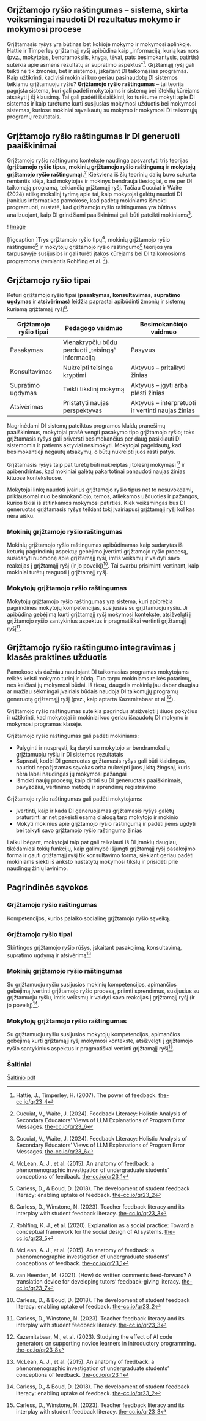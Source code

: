 ## **Grįžtamojo ryšio raštingumas –** sistema, skirta veiksmingai naudoti DI rezultatus mokymo ir mokymosi procese

Grįžtamasis ryšys yra būtinas bet kokioje mokymo ir mokymosi aplinkoje. Hattie ir Timperley grįžtamąjį ryšį apibūdina kaip „informaciją, kurią kas nors (pvz., mokytojas, bendramokslis, knyga, tėvai, pats besimokantysis, patirtis) suteikia apie asmens rezultatų ar supratimo aspektus“[^4]. Grįžtamąjį ryšį gali teikti ne tik žmonės, bet ir sistemos, įskaitant DI taikomąsias programas. Kaip užtikrinti, kad visi mokiniai kuo geriau pasinaudotų DI sistemos teikiamu grįžtamuoju ryšiu? **Grįžtamojo ryšio raštingumas** – tai teorija pagrįsta sistema, kuri gali padėti mokytojams ir sistemų bei išteklių kūrėjams atsakyti į šį klausimą. Tai gali padėti išsiaiškinti, ko turėtume mokyti apie DI sistemas ir kaip turėtume kurti susijusias mokymosi užduotis bei mokymosi sistemas, kuriose mokiniai sąveikautų su mokymo ir mokymosi DI taikomųjų programų rezultatais.

## Grįžtamojo ryšio raštingumas ir DI generuoti paaiškinimai

Grįžtamojo ryšio raštingumo kontekste naudinga apsvarstyti tris teorijas (**grįžtamojo ryšio tipus**, **mokinių grįžtamojo ryšio raštingumą** ir **mokytojų grįžtamojo ryšio raštingumą**).[^6] Kiekviena iš šių teorinių dalių buvo sukurta remiantis idėja, kad mokytojas ir mokinys bendrauja tiesiogiai, o ne per DI taikomąją programą, teikiančią grįžtamąjį ryšį. Tačiau Cucuiat ir Waite (2024) atlikę mokslinį tyrimą apie tai, kaip mokytojai galėtų naudoti DI įrankius informatikos pamokose, kad padėtų mokiniams išmokti programuoti, nustatė, kad grįžtamojo ryšio raštingumas yra būtinas analizuojant, kaip DI grindžiami paaiškinimai gali būti pateikti mokiniams[^6].

! [Image ](Vaizdas)

\[figcaption ]Trys grįžtamojo ryšio tipų[^1], mokinių grįžtamojo ryšio raštingumo[^2] ir mokytojų grįžtamojo ryšio raštingumo[^3] teorijos yra tarpusavyje susijusios ir gali turėti įtakos kūrėjams bei DI taikomosioms programoms (remiantis Rohlfing et al. [^5]).

## Grįžtamojo ryšio tipai

Keturi grįžtamojo ryšio tipai (**pasakymas**, **konsultavimas**, **supratimo ugdymas** ir **atsivėrimas**) leidžia paprastai apibūdinti žmonių ir sistemų kuriamą grįžtamąjį ryšį[^1].

| Grįžtamojo ryšio tipai | Pedagogo vaidmuo                                  | Besimokančiojo vaidmuo                            |
| ---------------------- | ------------------------------------------------- | ------------------------------------------------- |
| Pasakymas              | Vienakrypčiu būdu perduoti „teisingą“ informaciją | Pasyvus                                           |
| Konsultavimas          | Nukreipti teisinga kryptimi                       | Aktyvus – pritaikyti žinias                       |
| Supratimo ugdymas      | Teikti tikslinį mokymą                            | Aktyvus – įgyti arba plėsti žinias                |
| Atsivėrimas            | Pristatyti naujas perspektyvas                    | Aktyvus – interpretuoti ir vertinti naujas žinias |

Nagrinėdami DI sistemų pateiktus programos klaidų pranešimų paaiškinimus, mokytojai prašė vengti pasakymo tipo grįžtamojo ryšio; toks grįžtamasis ryšys gali priversti besimokančius per daug pasikliauti DI sistemomis ir patiems aktyviai nesimokyti. Mokytojai pageidautų, kad besimokantieji negautų atsakymų, o būtų nukreipti juos rasti patys.

Grįžtamasis ryšys taip pat turėtų būti nukreiptas į tolesnį mokymąsi [^7] ir apibendrintas, kad mokiniai galėtų pakartotinai panaudoti naujas žinias kituose kontekstuose.

Mokytojai linkę naudoti įvairius grįžtamojo ryšio tipus net to nesuvokdami, priklausomai nuo besimokančiojo, temos, atliekamos užduoties ir pažangos, kurios tikisi iš atitinkamos mokymosi patirties. Kiek veiksmingas bus DI generuotas grįžtamasis ryšys teikiant tokį įvairiapusį grįžtamąjį ryšį kol kas nėra aišku.

### Mokinių grįžtamojo ryšio raštingumas

Mokinių grįžtamojo ryšio raštingumas apibūdinamas kaip sudarytas iš keturių pagrindinių aspektų: gebėjimo įvertinti grįžtamojo ryšio procesą, susidaryti nuomonę apie grįžtamąjį ryšį, imtis veiksmų ir valdyti savo reakcijas į grįžtamąjį ryšį (ir jo poveikį)[^2]. Tai svarbu prisiminti vertinant, kaip mokiniai turėtų reaguoti į grįžtamąjį ryšį.

### Mokytojų grįžtamojo ryšio raštingumas

Mokytojų grįžtamojo ryšio raštingumas yra sistema, kuri apibrėžia pagrindines mokytojų kompetencijas, susijusias su grįžtamuoju ryšiu. Ji apibūdina gebėjimą kurti grįžtamąjį ryšį mokymosi kontekste, atsižvelgti į grįžtamojo ryšio santykinius aspektus ir pragmatiškai vertinti grįžtamąjį ryšį[^3].

## Grįžtamojo ryšio raštingumo integravimas į klasės praktines užduotis

Pamokose vis dažniau naudojant DI taikomasias programas mokytojams reikės keisti mokymo turinį ir būdą. Tuo tarpu mokiniams reikės patarimų, nes keičiasi jų mokymosi būdai. Iš tiesų, daugelis mokinių jau dabar daugiau ar mažiau sėkmingai įvairiais būdais naudoja DI taikomųjų programų generuotą grįžtamąjį ryšį (pvz., kaip aptarta Kazemitabaar et al.[^8]).

Grįžtamojo ryšio raštingumas suteikia pagrindus atsižvelgti į šiuos pokyčius ir užtikrinti, kad mokytojai ir mokiniai kuo geriau išnaudotų DI mokymo ir mokymosi programas klasėje.

Grįžtamojo ryšio raštingumas gali padėti mokiniams:

- Palyginti ir nuspręsti, ką daryti su mokytojo ar bendramokslių grįžtamuoju ryšiu ir DI sistemos rezultatais
- Suprasti, kodėl DI generuotas grįžtamasis ryšys gali būti klaidingas, naudoti nepažįstamas sąvokas arba nukreipti juos į kitą žingsnį, kuris nėra labai naudingas jų mokymosi pažangai
- Išmokti naujų procesų, kaip dirbti su DI generuotais paaiškinimais, pavyzdžiui, vertinimo metodų ir sprendimų registravimo

Grįžtamojo ryšio raštingumas gali padėti mokytojams:

- Įvertinti, kaip ir kada DI generuojamas grįžtamasis ryšys galėtų praturtinti ar net pakeisti esamą dialogą tarp mokytojo ir mokinio
- Mokyti mokinius apie grįžtamojo ryšio raštingumą ir padėti jiems ugdyti bei taikyti savo grįžtamojo ryšio raštingumo žinias

Laikui bėgant, mokytojai taip pat gali reikalauti iš DI įrankių daugiau, tikėdamiesi tokių funkcijų, kaip galimybė išjungti grįžtamąjį ryšį pasakojimo forma ir gauti grįžtamąjį ryšį tik konsultavimo forma, siekiant geriau padėti mokiniams siekti iš anksto nustatytų mokymosi tikslų ir prisidėti prie naudingų žinių lavinimo.

## Pagrindinės sąvokos

### Grįžtamojo ryšio raštingumas

Kompetencijos, kurios palaiko socialinę grįžtamojo ryšio sąveiką.

### Grįžtamojo ryšio tipai

Skirtingos grįžtamojo ryšio rūšys, įskaitant pasakojimą, konsultavimą, supratimo ugdymą ir atsivėrimą[^1]

### Mokinių grįžtamojo ryšio raštingumas

Su grįžtamuoju ryšiu susijusios mokinių kompetencijos, apimančios gebėjimą įvertinti grįžtamojo ryšio procesą, priimti sprendimus, susijusius su grįžtamuoju ryšiu, imtis veiksmų ir valdyti savo reakcijas į grįžtamąjį ryšį (ir jo poveikį)[^2].

### Mokytojų grįžtamojo ryšio raštingumas

Su grįžtamuoju ryšiu susijusios mokytojų kompetencijos, apimančios gebėjimą kurti grįžtamąjį ryšį mokymosi kontekste, atsižvelgti į grįžtamojo ryšio santykinius aspektus ir pragmatiškai vertinti grįžtamąjį ryšį[^3].

### Šaltiniai

[^1]: McLean, A. J., et al. (2015). An anatomy of feedback: a phenomenographic investigation of undergraduate students’ conceptions of feedback. [the-cc.io/qr23\_1](the-cc.io/qr23_1)

[^2]: Carless, D., & Boud, D. (2018). The development of student feedback literacy: enabling uptake of feedback. [the-cc.io/qr23\_2](the-cc.io/qr23_2)

[^3]: Carless, D., Winstone, N. (2023). Teacher feedback literacy and its interplay with student feedback literacy. [the-cc.io/qr23\_3](the-cc.io/qr23_3)

[^4]: Hattie, J., Timperley, H. (2007). The power of feedback. [the-cc.io/qr23\_4](the-cc.io/qr23_4)

[^5]: Rohlfing, K. J., et al. (2020). Explanation as a social practice: Toward a conceptual framework for the social design of AI systems. [the-cc.io/qr23\_5](the-cc.io/qr23_5)

[^6]: Cucuiat, V., Waite, J. (2024). Feedback Literacy: Holistic Analysis of Secondary Educators’ Views of LLM Explanations of Program Error Messages. [the-cc.io/qr23\_6](the-cc.io/qr23_6)

[^7]: van Heerden, M. (2021). (How) do written comments feed-forward? A translation device for developing tutors’ feedback-giving literacy. [the-cc.io/qr23\_7](the-cc.io/qr23_7)

[^8]: Kazemitabaar, M., et al. (2023). Studying the effect of AI code generators on supporting novice learners in introductory programming. [the-cc.io/qr23\_8](the-cc.io/qr23_8)

[Šaltinio pdf](https://static.raspberrypi.org/files/curriculum/quickreads/23-Pedagogy_Summary_Feedback_Literacy_2025.pdf)
